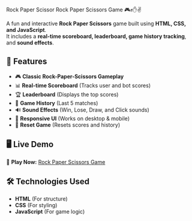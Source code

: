 Rock Paper Scissor
Rock Paper Scissors Game 🎮✊✋✌️

A fun and interactive **Rock Paper Scissors** game built using **HTML, CSS, and JavaScript**.  
It includes a **real-time scoreboard, leaderboard, game history tracking**, and **sound effects**.  

## 🚀 **Features**
- 🎮 **Classic Rock-Paper-Scissors Gameplay**
- 📊 **Real-time Scoreboard** (Tracks user and bot scores)
- 🏆 **Leaderboard** (Displays the top scores)
- 📜 **Game History** (Last 5 matches)
- 🔊 **Sound Effects** (Win, Lose, Draw, and Click sounds)
- 🎨 **Responsive UI** (Works on desktop & mobile)
- 🔄 **Reset Game** (Resets scores and history)

## 🖥️ **Live Demo**
🔗 **Play Now:** [Rock Paper Scissors Game](https://sk-rock-paper-scissors.netlify.app/)

## 🛠 **Technologies Used**
- **HTML** (For structure)
- **CSS** (For styling)
- **JavaScript** (For game logic)
